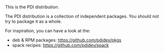 This is the PDI distribution.

The PDI distribution is a collection of independent packages. You should not try to package it as a whole.

For inspiration, you can have a look at the:
* deb & RPM packages: https://github.com/pdidev/pkgs
* spack recipes: https://github.com/pdidev/spack
